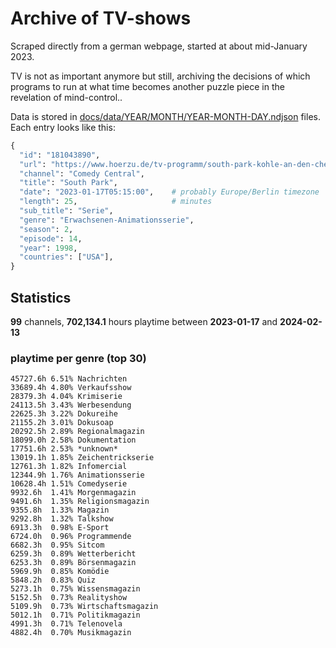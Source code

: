 # Archive of TV-shows

Scraped directly from a german webpage, started at about mid-January 2023.

TV is not as important anymore but still, archiving the decisions of which programs to run at what time
becomes another puzzle piece in the revelation of mind-control.. 

Data is stored in [docs/data/YEAR/MONTH/YEAR-MONTH-DAY.ndjson](docs/data/) files. 
Each entry looks like this:

```python
{
  "id": "181043890", 
  "url": "https://www.hoerzu.de/tv-programm/south-park-kohle-an-den-chefkoch/bid_181043890/", 
  "channel": "Comedy Central", 
  "title": "South Park", 
  "date": "2023-01-17T05:15:00",    # probably Europe/Berlin timezone 
  "length": 25,                     # minutes 
  "sub_title": "Serie", 
  "genre": "Erwachsenen-Animationsserie", 
  "season": 2, 
  "episode": 14, 
  "year": 1998, 
  "countries": ["USA"],
}
```

## Statistics

**99** channels, **702,134.1** hours playtime between **2023-01-17** and **2024-02-13**


### playtime per genre (top 30)

    45727.6h 6.51% Nachrichten
    33689.4h 4.80% Verkaufsshow
    28379.3h 4.04% Krimiserie
    24113.5h 3.43% Werbesendung
    22625.3h 3.22% Dokureihe
    21155.2h 3.01% Dokusoap
    20292.5h 2.89% Regionalmagazin
    18099.0h 2.58% Dokumentation
    17751.6h 2.53% *unknown*
    13019.1h 1.85% Zeichentrickserie
    12761.3h 1.82% Infomercial
    12344.9h 1.76% Animationsserie
    10628.4h 1.51% Comedyserie
    9932.6h  1.41% Morgenmagazin
    9491.6h  1.35% Religionsmagazin
    9355.8h  1.33% Magazin
    9292.8h  1.32% Talkshow
    6913.3h  0.98% E-Sport
    6724.0h  0.96% Programmende
    6682.3h  0.95% Sitcom
    6259.3h  0.89% Wetterbericht
    6253.3h  0.89% Börsenmagazin
    5969.9h  0.85% Komödie
    5848.2h  0.83% Quiz
    5273.1h  0.75% Wissensmagazin
    5152.5h  0.73% Realityshow
    5109.9h  0.73% Wirtschaftsmagazin
    5012.1h  0.71% Politikmagazin
    4991.3h  0.71% Telenovela
    4882.4h  0.70% Musikmagazin
